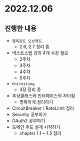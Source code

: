 # 2022.12.06

## 진행한 내용

- `엘레강트 오브젝트`
	- 2.6, 2.7 정리 중
- 넥스트스텝 강의 4개 수강 필요
	- 2주차
  - 3주차
  - 4주차
  - 5주차
- `Unitesting`
	- 3장 정리 중
- 추상클래스와 인터페이스의 차이점
	- 명확하게 정리하기
- CircuitBreaker / RateLimit 정리
- Security 공부하기
- OAuth2 공부하기
- 도메인 주도 설계 시작하기
	- chapter 1.1 ~ 1.5 정리
